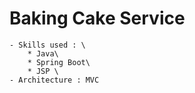 # Baking Cake Service
	- Skills used : \
		* Java\
		* Spring Boot\
		* JSP \
	- Architecture : MVC
